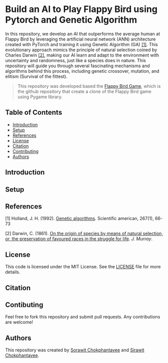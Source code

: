 # Build an AI to Play Flappy Bird using Pytorch and Genetic Algorithm

In this repository, we develop an AI that outperforms the average human at Flappy Bird by leveraging the artificial neural network (ANN) architecture created with PyTorch and training it using Genetic Algorithm (GA) [[1]](#references). This evolutionary approach mimics the principle of natural selection coined by Charles Darwin [[2]](#references), making our AI learn and adapt to the environment with uncertainty and randomness, just like a species does in nature. This repository will guide you through several fascinating mechanisms and algorithms behind this process, including genetic crossover, mutation, and elitism (Survival of the fittest).

> This repository was developed based the [Flappy Bird Game](https://github.com/mehmetemineker/flappy-bird), which is the github repository that create a clone of the Flappy Bird game using Pygame library.

## Table of Contents

- [Introduction](#introduction)
- [Setup](#setup)
- [References](#references)
- [License](#License)
- [Citation](#citation)
- [Contributing](#Contributing)
- [Authors](#Authors)

## Introduction

## Setup

## References

[1] Holland, J. H. (1992). [Genetic algorithms](https://www.jstor.org/stable/24939139). Scientific american, 267(1), 66-73

[2] Darwin, C. (1861). [On the origin of species by means of natural selection, or, the preservation of favoured races in the struggle for life](https://books.google.co.th/books?hl=en&lr=&id=AEC20ISHJkQC&oi=fnd&pg=PR13&dq=On+the+Origin+of+Species+by+Means+of+Natural+Selection,+Or,+The+Preservation+of+Favoured+Races+in+the+Struggle+for+Life&ots=nqU5awrT1d&sig=eBtjWMoZnqlvrV3JyYrxoWbdGq0&redir_esc=y#v=onepage&q=On%20the%20Origin%20of%20Species%20by%20Means%20of%20Natural%20Selection%2C%20Or%2C%20The%20Preservation%20of%20Favoured%20Races%20in%20the%20Struggle%20for%20Life&f=false). _J. Murray_.

## License
This code is licensed under the MIT License. See the [LICENSE](LICENSE) file for more details.

## Citation

## Contibuting

Feel free to fork this repository and submit pull requests. Any contributions are welcome!

## Authors

This repository was created by [Sorawit Chokphantavee](https://github.com/SorawitChok) and [Sirawit Chokphantavee](https://github.com/SirawitC).
